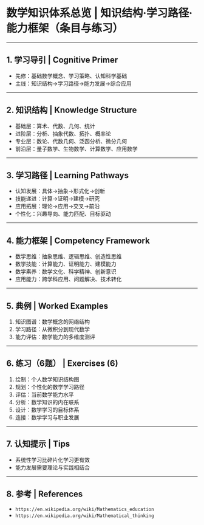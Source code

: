 # 数学知识体系总览 | 知识结构·学习路径·能力框架（条目与练习）

---

## 1. 学习导引 | Cognitive Primer

- 先修：基础数学概念、学习策略、认知科学基础
- 主线：知识结构→学习路径→能力发展→综合应用

---

## 2. 知识结构 | Knowledge Structure

- 基础层：算术、代数、几何、统计
- 进阶层：分析、抽象代数、拓扑、概率论
- 专业层：数论、代数几何、泛函分析、微分几何
- 前沿层：量子数学、生物数学、计算数学、应用数学

---

## 3. 学习路径 | Learning Pathways

- 认知发展：具体→抽象→形式化→创新
- 技能递进：计算→证明→建模→研究
- 应用拓展：理论→应用→交叉→前沿
- 个性化：兴趣导向、能力匹配、目标驱动

---

## 4. 能力框架 | Competency Framework

- 数学思维：抽象思维、逻辑思维、创造性思维
- 数学技能：计算能力、证明能力、建模能力
- 数学素养：数学文化、科学精神、创新意识
- 应用能力：跨学科应用、问题解决、技术转化

---

## 5. 典例 | Worked Examples

1) 知识图谱：数学概念的网络结构
2) 学习路径：从微积分到现代数学
3) 能力评估：数学能力的多维度测评

---

## 6. 练习（6题） | Exercises (6)

1) 绘制：个人数学知识结构图
2) 规划：个性化的数学学习路径
3) 评估：当前数学能力水平
4) 分析：数学知识的内在联系
5) 设计：数学学习的目标体系
6) 连接：数学学习与职业发展

---

## 7. 认知提示 | Tips

- 系统性学习比碎片化学习更有效
- 能力发展需要理论与实践相结合

---

## 8. 参考 | References

- `https://en.wikipedia.org/wiki/Mathematics_education`
- `https://en.wikipedia.org/wiki/Mathematical_thinking`
